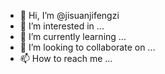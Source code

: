 - 👋 Hi, I’m @jisuanjifengzi
- 👀 I’m interested in ...
- 🌱 I’m currently learning ...
- 💞️ I’m looking to collaborate on ...
- 📫 How to reach me ...

<!---
jisuanjifengzi/jisuanjifengzi is a ✨ special ✨ repository because its `README.md` (this file) appears on your GitHub profile.
You can click the Preview link to take a look at your changes.
--->
